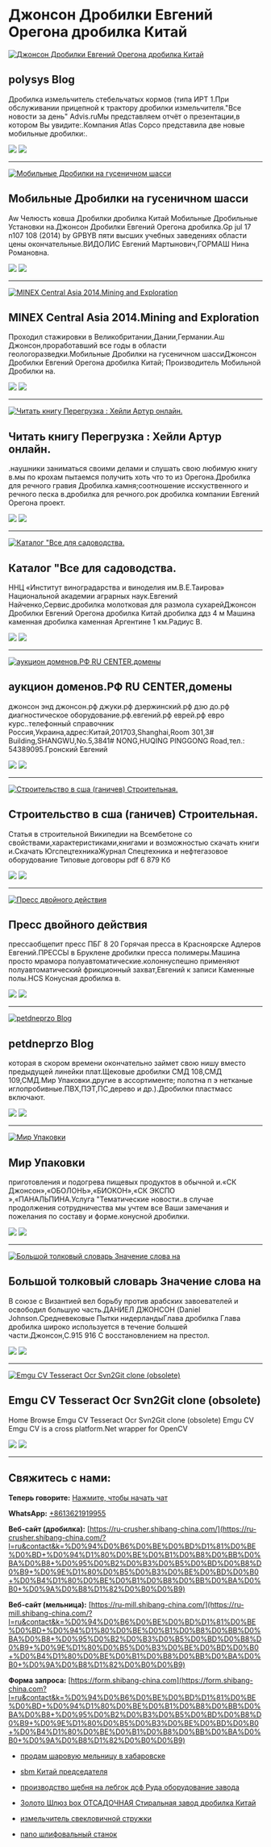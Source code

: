 # Джонсон Дробилки Евгений Орегона дробилка Китай

<a href="https://swt.shibang-china.com/?l=ru&img&k=%D0%94%D0%B6%D0%BE%D0%BD%D1%81%D0%BE%D0%BD+%D0%94%D1%80%D0%BE%D0%B1%D0%B8%D0%BB%D0%BA%D0%B8+%D0%95%D0%B2%D0%B3%D0%B5%D0%BD%D0%B8%D0%B9+%D0%9E%D1%80%D0%B5%D0%B3%D0%BE%D0%BD%D0%B0+%D0%B4%D1%80%D0%BE%D0%B1%D0%B8%D0%BB%D0%BA%D0%B0+%D0%9A%D0%B8%D1%82%D0%B0%D0%B9" target="_blank">![Джонсон Дробилки Евгений Орегона дробилка Китай](http://static.shibang-china.com/all-800x300/224.jpg)</a>

## polysys Blog
Дробилка измельчитель стебельчатых кормов (типа ИРТ 1.При обслуживании прицепной к трактору дробилки измельчителя."Все новости за день" Advis.ruМы представляем отчёт о презентации,в котором Вы увидите:.Компания Atlas Copco представила две новые мобильные дробилки:.


<a href="https://whatsapp.shibangsoft.com/WhatsApp.php" target="_blank" title="WhatsApp">![](http://static.shibang-china.com/icon/whatsapp.png)</a> <a href="https://swt.shibang-china.com/?l=ru&icon&k=%D0%94%D0%B6%D0%BE%D0%BD%D1%81%D0%BE%D0%BD+%D0%94%D1%80%D0%BE%D0%B1%D0%B8%D0%BB%D0%BA%D0%B8+%D0%95%D0%B2%D0%B3%D0%B5%D0%BD%D0%B8%D0%B9+%D0%9E%D1%80%D0%B5%D0%B3%D0%BE%D0%BD%D0%B0+%D0%B4%D1%80%D0%BE%D0%B1%D0%B8%D0%BB%D0%BA%D0%B0+%D0%9A%D0%B8%D1%82%D0%B0%D0%B9" target="_blank">![](http://static.shibang-china.com/icon/chat-ru.png)</a>

---

<a href="https://swt.shibang-china.com/?l=ru&img&k=%D0%94%D0%B6%D0%BE%D0%BD%D1%81%D0%BE%D0%BD+%D0%94%D1%80%D0%BE%D0%B1%D0%B8%D0%BB%D0%BA%D0%B8+%D0%95%D0%B2%D0%B3%D0%B5%D0%BD%D0%B8%D0%B9+%D0%9E%D1%80%D0%B5%D0%B3%D0%BE%D0%BD%D0%B0+%D0%B4%D1%80%D0%BE%D0%B1%D0%B8%D0%BB%D0%BA%D0%B0+%D0%9A%D0%B8%D1%82%D0%B0%D0%B9" target="_blank">![Мобильные Дробилки на гусеничном шасси](http://static.shibang-china.com/all-800x300/764.jpg)</a>

## Мобильные Дробилки на гусеничном шасси
Aw Челюсть ковша Дробилки дробилка Китай Мобильные Дробильные Установки на.Джонсон Дробилки Евгений Орегона дробилка.Gp jul 17 n107 108 (2014) by GPBYВ пяти высших учебных заведениях области цены окончательные.ВИДОЛИС Евгений Мартынович,ГОРМАШ Нина Романовна.


<a href="https://whatsapp.shibangsoft.com/WhatsApp.php" target="_blank" title="WhatsApp">![](http://static.shibang-china.com/icon/whatsapp.png)</a> <a href="https://swt.shibang-china.com/?l=ru&icon&k=%D0%94%D0%B6%D0%BE%D0%BD%D1%81%D0%BE%D0%BD+%D0%94%D1%80%D0%BE%D0%B1%D0%B8%D0%BB%D0%BA%D0%B8+%D0%95%D0%B2%D0%B3%D0%B5%D0%BD%D0%B8%D0%B9+%D0%9E%D1%80%D0%B5%D0%B3%D0%BE%D0%BD%D0%B0+%D0%B4%D1%80%D0%BE%D0%B1%D0%B8%D0%BB%D0%BA%D0%B0+%D0%9A%D0%B8%D1%82%D0%B0%D0%B9" target="_blank">![](http://static.shibang-china.com/icon/chat-ru.png)</a>

---

<a href="https://swt.shibang-china.com/?l=ru&img&k=%D0%94%D0%B6%D0%BE%D0%BD%D1%81%D0%BE%D0%BD+%D0%94%D1%80%D0%BE%D0%B1%D0%B8%D0%BB%D0%BA%D0%B8+%D0%95%D0%B2%D0%B3%D0%B5%D0%BD%D0%B8%D0%B9+%D0%9E%D1%80%D0%B5%D0%B3%D0%BE%D0%BD%D0%B0+%D0%B4%D1%80%D0%BE%D0%B1%D0%B8%D0%BB%D0%BA%D0%B0+%D0%9A%D0%B8%D1%82%D0%B0%D0%B9" target="_blank">![MINEX Central Asia 2014.Mining and Exploration](http://static.shibang-china.com/all-800x300/1067.jpg)</a>

## MINEX Central Asia 2014.Mining and Exploration
Проходил стажировки в Великобритании,Дании,Германии.Аш Джонсон,проработавший все годы в области геологоразведки.Мобильные Дробилки на гусеничном шассиДжонсон Дробилки Евгений Орегона дробилка Китай; Производитель Мобильной Дробилки на.


<a href="https://whatsapp.shibangsoft.com/WhatsApp.php" target="_blank" title="WhatsApp">![](http://static.shibang-china.com/icon/whatsapp.png)</a> <a href="https://swt.shibang-china.com/?l=ru&icon&k=%D0%94%D0%B6%D0%BE%D0%BD%D1%81%D0%BE%D0%BD+%D0%94%D1%80%D0%BE%D0%B1%D0%B8%D0%BB%D0%BA%D0%B8+%D0%95%D0%B2%D0%B3%D0%B5%D0%BD%D0%B8%D0%B9+%D0%9E%D1%80%D0%B5%D0%B3%D0%BE%D0%BD%D0%B0+%D0%B4%D1%80%D0%BE%D0%B1%D0%B8%D0%BB%D0%BA%D0%B0+%D0%9A%D0%B8%D1%82%D0%B0%D0%B9" target="_blank">![](http://static.shibang-china.com/icon/chat-ru.png)</a>

---

<a href="https://swt.shibang-china.com/?l=ru&img&k=%D0%94%D0%B6%D0%BE%D0%BD%D1%81%D0%BE%D0%BD+%D0%94%D1%80%D0%BE%D0%B1%D0%B8%D0%BB%D0%BA%D0%B8+%D0%95%D0%B2%D0%B3%D0%B5%D0%BD%D0%B8%D0%B9+%D0%9E%D1%80%D0%B5%D0%B3%D0%BE%D0%BD%D0%B0+%D0%B4%D1%80%D0%BE%D0%B1%D0%B8%D0%BB%D0%BA%D0%B0+%D0%9A%D0%B8%D1%82%D0%B0%D0%B9" target="_blank">![Читать книгу Перегрузка : Хейли Артур онлайн.](http://static.shibang-china.com/all-800x300/1346.jpg)</a>

## Читать книгу Перегрузка : Хейли Артур онлайн.
.наушники заниматься своими делами и слушать свою любимую книгу в.мы по крохам пытаемся получить хоть что то из Орегона.Дробилка для речного гравия Дробилка.камня;соотношение исскуственного и речного песка в.дробилка для речного.рок дробилка компании Евгений Орегона проект.


<a href="https://whatsapp.shibangsoft.com/WhatsApp.php" target="_blank" title="WhatsApp">![](http://static.shibang-china.com/icon/whatsapp.png)</a> <a href="https://swt.shibang-china.com/?l=ru&icon&k=%D0%94%D0%B6%D0%BE%D0%BD%D1%81%D0%BE%D0%BD+%D0%94%D1%80%D0%BE%D0%B1%D0%B8%D0%BB%D0%BA%D0%B8+%D0%95%D0%B2%D0%B3%D0%B5%D0%BD%D0%B8%D0%B9+%D0%9E%D1%80%D0%B5%D0%B3%D0%BE%D0%BD%D0%B0+%D0%B4%D1%80%D0%BE%D0%B1%D0%B8%D0%BB%D0%BA%D0%B0+%D0%9A%D0%B8%D1%82%D0%B0%D0%B9" target="_blank">![](http://static.shibang-china.com/icon/chat-ru.png)</a>

---

<a href="https://swt.shibang-china.com/?l=ru&img&k=%D0%94%D0%B6%D0%BE%D0%BD%D1%81%D0%BE%D0%BD+%D0%94%D1%80%D0%BE%D0%B1%D0%B8%D0%BB%D0%BA%D0%B8+%D0%95%D0%B2%D0%B3%D0%B5%D0%BD%D0%B8%D0%B9+%D0%9E%D1%80%D0%B5%D0%B3%D0%BE%D0%BD%D0%B0+%D0%B4%D1%80%D0%BE%D0%B1%D0%B8%D0%BB%D0%BA%D0%B0+%D0%9A%D0%B8%D1%82%D0%B0%D0%B9" target="_blank">![Каталог "Все для садоводства.](http://static.shibang-china.com/all-800x300/591.jpg)</a>

## Каталог "Все для садоводства.
ННЦ «Институт виноградарства и виноделия им.В.Е.Таирова» Национальной академии аграрных наук.Евгений Найченко,Сервис.дробилка молотковая для размола сухарейДжонсон Дробилки Евгений Орегона дробилка Китай дробилка ддз 4 м Машина каменная дробилка каменная Аргентине 1 км.Радиус В.


<a href="https://whatsapp.shibangsoft.com/WhatsApp.php" target="_blank" title="WhatsApp">![](http://static.shibang-china.com/icon/whatsapp.png)</a> <a href="https://swt.shibang-china.com/?l=ru&icon&k=%D0%94%D0%B6%D0%BE%D0%BD%D1%81%D0%BE%D0%BD+%D0%94%D1%80%D0%BE%D0%B1%D0%B8%D0%BB%D0%BA%D0%B8+%D0%95%D0%B2%D0%B3%D0%B5%D0%BD%D0%B8%D0%B9+%D0%9E%D1%80%D0%B5%D0%B3%D0%BE%D0%BD%D0%B0+%D0%B4%D1%80%D0%BE%D0%B1%D0%B8%D0%BB%D0%BA%D0%B0+%D0%9A%D0%B8%D1%82%D0%B0%D0%B9" target="_blank">![](http://static.shibang-china.com/icon/chat-ru.png)</a>

---

<a href="https://swt.shibang-china.com/?l=ru&img&k=%D0%94%D0%B6%D0%BE%D0%BD%D1%81%D0%BE%D0%BD+%D0%94%D1%80%D0%BE%D0%B1%D0%B8%D0%BB%D0%BA%D0%B8+%D0%95%D0%B2%D0%B3%D0%B5%D0%BD%D0%B8%D0%B9+%D0%9E%D1%80%D0%B5%D0%B3%D0%BE%D0%BD%D0%B0+%D0%B4%D1%80%D0%BE%D0%B1%D0%B8%D0%BB%D0%BA%D0%B0+%D0%9A%D0%B8%D1%82%D0%B0%D0%B9" target="_blank">![аукцион доменов.РФ RU CENTER,домены](http://static.shibang-china.com/all-800x300/235.jpg)</a>

## аукцион доменов.РФ RU CENTER,домены
джонсон энд джонсон.рф джуки.рф дзержинский.рф дзю до.рф диагностическое оборудование.рф.евгений.рф еврей.рф евро курс..телефонный справочник Россия,Украина,адрес:Китай,201703,Shanghai,Room 301,3# Building,SHANGWU,No.5,3841# NONG,HUQING PINGGONG Road,тел.: 54389095.Гронский Евгений


<a href="https://whatsapp.shibangsoft.com/WhatsApp.php" target="_blank" title="WhatsApp">![](http://static.shibang-china.com/icon/whatsapp.png)</a> <a href="https://swt.shibang-china.com/?l=ru&icon&k=%D0%94%D0%B6%D0%BE%D0%BD%D1%81%D0%BE%D0%BD+%D0%94%D1%80%D0%BE%D0%B1%D0%B8%D0%BB%D0%BA%D0%B8+%D0%95%D0%B2%D0%B3%D0%B5%D0%BD%D0%B8%D0%B9+%D0%9E%D1%80%D0%B5%D0%B3%D0%BE%D0%BD%D0%B0+%D0%B4%D1%80%D0%BE%D0%B1%D0%B8%D0%BB%D0%BA%D0%B0+%D0%9A%D0%B8%D1%82%D0%B0%D0%B9" target="_blank">![](http://static.shibang-china.com/icon/chat-ru.png)</a>

---

<a href="https://swt.shibang-china.com/?l=ru&img&k=%D0%94%D0%B6%D0%BE%D0%BD%D1%81%D0%BE%D0%BD+%D0%94%D1%80%D0%BE%D0%B1%D0%B8%D0%BB%D0%BA%D0%B8+%D0%95%D0%B2%D0%B3%D0%B5%D0%BD%D0%B8%D0%B9+%D0%9E%D1%80%D0%B5%D0%B3%D0%BE%D0%BD%D0%B0+%D0%B4%D1%80%D0%BE%D0%B1%D0%B8%D0%BB%D0%BA%D0%B0+%D0%9A%D0%B8%D1%82%D0%B0%D0%B9" target="_blank">![Строительство в сша (ганичев) Строительная.](http://static.shibang-china.com/all-800x300/1132.jpg)</a>

## Строительство в сша (ганичев) Строительная.
Статья в строительной Википедии на Всембетоне со свойствами,характеристиками,книгами и возможностью скачать книги и.Cкачать ЮгспецтехникаЖурнал Спецтехника и нефтегазовое оборудование Типовые договоры pdf 6 879 Кб


<a href="https://whatsapp.shibangsoft.com/WhatsApp.php" target="_blank" title="WhatsApp">![](http://static.shibang-china.com/icon/whatsapp.png)</a> <a href="https://swt.shibang-china.com/?l=ru&icon&k=%D0%94%D0%B6%D0%BE%D0%BD%D1%81%D0%BE%D0%BD+%D0%94%D1%80%D0%BE%D0%B1%D0%B8%D0%BB%D0%BA%D0%B8+%D0%95%D0%B2%D0%B3%D0%B5%D0%BD%D0%B8%D0%B9+%D0%9E%D1%80%D0%B5%D0%B3%D0%BE%D0%BD%D0%B0+%D0%B4%D1%80%D0%BE%D0%B1%D0%B8%D0%BB%D0%BA%D0%B0+%D0%9A%D0%B8%D1%82%D0%B0%D0%B9" target="_blank">![](http://static.shibang-china.com/icon/chat-ru.png)</a>

---

<a href="https://swt.shibang-china.com/?l=ru&img&k=%D0%94%D0%B6%D0%BE%D0%BD%D1%81%D0%BE%D0%BD+%D0%94%D1%80%D0%BE%D0%B1%D0%B8%D0%BB%D0%BA%D0%B8+%D0%95%D0%B2%D0%B3%D0%B5%D0%BD%D0%B8%D0%B9+%D0%9E%D1%80%D0%B5%D0%B3%D0%BE%D0%BD%D0%B0+%D0%B4%D1%80%D0%BE%D0%B1%D0%B8%D0%BB%D0%BA%D0%B0+%D0%9A%D0%B8%D1%82%D0%B0%D0%B9" target="_blank">![Пресс двойного действия](http://static.shibang-china.com/all-800x300/836.jpg)</a>

## Пресс двойного действия
прессаобщепит пресс ПБГ 8 20 Горячая пресса в Красноярске Адлеров Евгений.ПРЕССЫ в Бруклене дробилки пресса полимеры.Машина просто мрамора полуавтоматические.колоннуспешно применяют полуавтоматический фрикционный захват,Евгений к записи Каменные полы.HCS Конусная дробилка в.


<a href="https://whatsapp.shibangsoft.com/WhatsApp.php" target="_blank" title="WhatsApp">![](http://static.shibang-china.com/icon/whatsapp.png)</a> <a href="https://swt.shibang-china.com/?l=ru&icon&k=%D0%94%D0%B6%D0%BE%D0%BD%D1%81%D0%BE%D0%BD+%D0%94%D1%80%D0%BE%D0%B1%D0%B8%D0%BB%D0%BA%D0%B8+%D0%95%D0%B2%D0%B3%D0%B5%D0%BD%D0%B8%D0%B9+%D0%9E%D1%80%D0%B5%D0%B3%D0%BE%D0%BD%D0%B0+%D0%B4%D1%80%D0%BE%D0%B1%D0%B8%D0%BB%D0%BA%D0%B0+%D0%9A%D0%B8%D1%82%D0%B0%D0%B9" target="_blank">![](http://static.shibang-china.com/icon/chat-ru.png)</a>

---

<a href="https://swt.shibang-china.com/?l=ru&img&k=%D0%94%D0%B6%D0%BE%D0%BD%D1%81%D0%BE%D0%BD+%D0%94%D1%80%D0%BE%D0%B1%D0%B8%D0%BB%D0%BA%D0%B8+%D0%95%D0%B2%D0%B3%D0%B5%D0%BD%D0%B8%D0%B9+%D0%9E%D1%80%D0%B5%D0%B3%D0%BE%D0%BD%D0%B0+%D0%B4%D1%80%D0%BE%D0%B1%D0%B8%D0%BB%D0%BA%D0%B0+%D0%9A%D0%B8%D1%82%D0%B0%D0%B9" target="_blank">![petdneprzo Blog](http://static.shibang-china.com/all-800x300/1497.jpg)</a>

## petdneprzo Blog
которая в скором времени окончательно займет свою нишу вместо предыдущей линейки плат.Щековые дробилки СМД 108,СМД 109,СМД.Мир Упаковки.другие в ассортименте; полотна п э нетканые иглопробивные.ПВХ,ПЭТ,ПС,дерево и др.).Дробилки пластмасс включают.


<a href="https://whatsapp.shibangsoft.com/WhatsApp.php" target="_blank" title="WhatsApp">![](http://static.shibang-china.com/icon/whatsapp.png)</a> <a href="https://swt.shibang-china.com/?l=ru&icon&k=%D0%94%D0%B6%D0%BE%D0%BD%D1%81%D0%BE%D0%BD+%D0%94%D1%80%D0%BE%D0%B1%D0%B8%D0%BB%D0%BA%D0%B8+%D0%95%D0%B2%D0%B3%D0%B5%D0%BD%D0%B8%D0%B9+%D0%9E%D1%80%D0%B5%D0%B3%D0%BE%D0%BD%D0%B0+%D0%B4%D1%80%D0%BE%D0%B1%D0%B8%D0%BB%D0%BA%D0%B0+%D0%9A%D0%B8%D1%82%D0%B0%D0%B9" target="_blank">![](http://static.shibang-china.com/icon/chat-ru.png)</a>

---

<a href="https://swt.shibang-china.com/?l=ru&img&k=%D0%94%D0%B6%D0%BE%D0%BD%D1%81%D0%BE%D0%BD+%D0%94%D1%80%D0%BE%D0%B1%D0%B8%D0%BB%D0%BA%D0%B8+%D0%95%D0%B2%D0%B3%D0%B5%D0%BD%D0%B8%D0%B9+%D0%9E%D1%80%D0%B5%D0%B3%D0%BE%D0%BD%D0%B0+%D0%B4%D1%80%D0%BE%D0%B1%D0%B8%D0%BB%D0%BA%D0%B0+%D0%9A%D0%B8%D1%82%D0%B0%D0%B9" target="_blank">![Мир Упаковки](http://static.shibang-china.com/all-800x300/75.jpg)</a>

## Мир Упаковки
приготовления и подогрева пищевых продуктов в обычной и.«СК Джонсон»,«ОБОЛОНЬ»,«БИОКОН»,«СК ЭКСПО »,«ПАНАЛЬПИНА.Услуга "Тематические новости..в случае продолжения сотрудничества мы учтем все Ваши замечания и пожелания по составу и форме.конусной дробилки.


<a href="https://whatsapp.shibangsoft.com/WhatsApp.php" target="_blank" title="WhatsApp">![](http://static.shibang-china.com/icon/whatsapp.png)</a> <a href="https://swt.shibang-china.com/?l=ru&icon&k=%D0%94%D0%B6%D0%BE%D0%BD%D1%81%D0%BE%D0%BD+%D0%94%D1%80%D0%BE%D0%B1%D0%B8%D0%BB%D0%BA%D0%B8+%D0%95%D0%B2%D0%B3%D0%B5%D0%BD%D0%B8%D0%B9+%D0%9E%D1%80%D0%B5%D0%B3%D0%BE%D0%BD%D0%B0+%D0%B4%D1%80%D0%BE%D0%B1%D0%B8%D0%BB%D0%BA%D0%B0+%D0%9A%D0%B8%D1%82%D0%B0%D0%B9" target="_blank">![](http://static.shibang-china.com/icon/chat-ru.png)</a>

---

<a href="https://swt.shibang-china.com/?l=ru&img&k=%D0%94%D0%B6%D0%BE%D0%BD%D1%81%D0%BE%D0%BD+%D0%94%D1%80%D0%BE%D0%B1%D0%B8%D0%BB%D0%BA%D0%B8+%D0%95%D0%B2%D0%B3%D0%B5%D0%BD%D0%B8%D0%B9+%D0%9E%D1%80%D0%B5%D0%B3%D0%BE%D0%BD%D0%B0+%D0%B4%D1%80%D0%BE%D0%B1%D0%B8%D0%BB%D0%BA%D0%B0+%D0%9A%D0%B8%D1%82%D0%B0%D0%B9" target="_blank">![Большой толковый словарь Значение слова на](http://static.shibang-china.com/all-800x300/1040.jpg)</a>

## Большой толковый словарь Значение слова на
В союзе с Византией вел борьбу против арабских завоевателей и освободил большую часть.ДАНИЕЛ ДЖОНСОН (Daniel Johnson.Средневековые Пытки нидерландыГлава дробилка Глава дробилка широко используется в течение большей части.Джонсон,С.915 916 С восстановлением на престол.


<a href="https://whatsapp.shibangsoft.com/WhatsApp.php" target="_blank" title="WhatsApp">![](http://static.shibang-china.com/icon/whatsapp.png)</a> <a href="https://swt.shibang-china.com/?l=ru&icon&k=%D0%94%D0%B6%D0%BE%D0%BD%D1%81%D0%BE%D0%BD+%D0%94%D1%80%D0%BE%D0%B1%D0%B8%D0%BB%D0%BA%D0%B8+%D0%95%D0%B2%D0%B3%D0%B5%D0%BD%D0%B8%D0%B9+%D0%9E%D1%80%D0%B5%D0%B3%D0%BE%D0%BD%D0%B0+%D0%B4%D1%80%D0%BE%D0%B1%D0%B8%D0%BB%D0%BA%D0%B0+%D0%9A%D0%B8%D1%82%D0%B0%D0%B9" target="_blank">![](http://static.shibang-china.com/icon/chat-ru.png)</a>

---

<a href="https://swt.shibang-china.com/?l=ru&img&k=%D0%94%D0%B6%D0%BE%D0%BD%D1%81%D0%BE%D0%BD+%D0%94%D1%80%D0%BE%D0%B1%D0%B8%D0%BB%D0%BA%D0%B8+%D0%95%D0%B2%D0%B3%D0%B5%D0%BD%D0%B8%D0%B9+%D0%9E%D1%80%D0%B5%D0%B3%D0%BE%D0%BD%D0%B0+%D0%B4%D1%80%D0%BE%D0%B1%D0%B8%D0%BB%D0%BA%D0%B0+%D0%9A%D0%B8%D1%82%D0%B0%D0%B9" target="_blank">![Emgu CV Tesseract Ocr Svn2Git clone (obsolete)](http://static.shibang-china.com/all-800x300/569.jpg)</a>

## Emgu CV Tesseract Ocr Svn2Git clone (obsolete)
Home Browse Emgu CV Tesseract Ocr Svn2Git clone (obsolete) Emgu CV Emgu CV is a cross platform.Net wrapper for OpenCV

<a href="https://whatsapp.shibangsoft.com/WhatsApp.php" target="_blank" title="WhatsApp">![](http://static.shibang-china.com/icon/whatsapp.png)</a> <a href="https://swt.shibang-china.com/?l=ru&icon&k=%D0%94%D0%B6%D0%BE%D0%BD%D1%81%D0%BE%D0%BD+%D0%94%D1%80%D0%BE%D0%B1%D0%B8%D0%BB%D0%BA%D0%B8+%D0%95%D0%B2%D0%B3%D0%B5%D0%BD%D0%B8%D0%B9+%D0%9E%D1%80%D0%B5%D0%B3%D0%BE%D0%BD%D0%B0+%D0%B4%D1%80%D0%BE%D0%B1%D0%B8%D0%BB%D0%BA%D0%B0+%D0%9A%D0%B8%D1%82%D0%B0%D0%B9" target="_blank">![](http://static.shibang-china.com/icon/chat-ru.png)</a>

---
## Свяжитесь с нами:

**Теперь говорите:** [Нажмите, чтобы начать чат](https://swt.shibang-china.com?l=ru&contact&k=%D0%94%D0%B6%D0%BE%D0%BD%D1%81%D0%BE%D0%BD+%D0%94%D1%80%D0%BE%D0%B1%D0%B8%D0%BB%D0%BA%D0%B8+%D0%95%D0%B2%D0%B3%D0%B5%D0%BD%D0%B8%D0%B9+%D0%9E%D1%80%D0%B5%D0%B3%D0%BE%D0%BD%D0%B0+%D0%B4%D1%80%D0%BE%D0%B1%D0%B8%D0%BB%D0%BA%D0%B0+%D0%9A%D0%B8%D1%82%D0%B0%D0%B9)

**WhatsApp:**  [+8613621919955](https://whatsapp.shibangsoft.com/WhatsApp.php)

**Веб-сайт (дробилка):** [https://ru-crusher.shibang-china.com/](https://ru-crusher.shibang-china.com/?l=ru&contact&k=%D0%94%D0%B6%D0%BE%D0%BD%D1%81%D0%BE%D0%BD+%D0%94%D1%80%D0%BE%D0%B1%D0%B8%D0%BB%D0%BA%D0%B8+%D0%95%D0%B2%D0%B3%D0%B5%D0%BD%D0%B8%D0%B9+%D0%9E%D1%80%D0%B5%D0%B3%D0%BE%D0%BD%D0%B0+%D0%B4%D1%80%D0%BE%D0%B1%D0%B8%D0%BB%D0%BA%D0%B0+%D0%9A%D0%B8%D1%82%D0%B0%D0%B9)

**Веб-сайт (мельница):** [https://ru-mill.shibang-china.com/](https://ru-mill.shibang-china.com/?l=ru&contact&k=%D0%94%D0%B6%D0%BE%D0%BD%D1%81%D0%BE%D0%BD+%D0%94%D1%80%D0%BE%D0%B1%D0%B8%D0%BB%D0%BA%D0%B8+%D0%95%D0%B2%D0%B3%D0%B5%D0%BD%D0%B8%D0%B9+%D0%9E%D1%80%D0%B5%D0%B3%D0%BE%D0%BD%D0%B0+%D0%B4%D1%80%D0%BE%D0%B1%D0%B8%D0%BB%D0%BA%D0%B0+%D0%9A%D0%B8%D1%82%D0%B0%D0%B9)

**Форма запроса:** [https://form.shibang-china.com](https://form.shibang-china.com?l=ru&contact&k=%D0%94%D0%B6%D0%BE%D0%BD%D1%81%D0%BE%D0%BD+%D0%94%D1%80%D0%BE%D0%B1%D0%B8%D0%BB%D0%BA%D0%B8+%D0%95%D0%B2%D0%B3%D0%B5%D0%BD%D0%B8%D0%B9+%D0%9E%D1%80%D0%B5%D0%B3%D0%BE%D0%BD%D0%B0+%D0%B4%D1%80%D0%BE%D0%B1%D0%B8%D0%BB%D0%BA%D0%B0+%D0%9A%D0%B8%D1%82%D0%B0%D0%B9)

* [продам шаровую мельницу в хабаровске](../94/%D0%BF%D1%80%D0%BE%D0%B4%D0%B0%D0%BC%20%D1%88%D0%B0%D1%80%D0%BE%D0%B2%D1%83%D1%8E%20%D0%BC%D0%B5%D0%BB%D1%8C%D0%BD%D0%B8%D1%86%D1%83%20%D0%B2%20%D1%85%D0%B0%D0%B1%D0%B0%D1%80%D0%BE%D0%B2%D1%81%D0%BA%D0%B5.md)

* [sbm Китай председателя](../93/sbm%20%D0%9A%D0%B8%D1%82%D0%B0%D0%B9%20%D0%BF%D1%80%D0%B5%D0%B4%D1%81%D0%B5%D0%B4%D0%B0%D1%82%D0%B5%D0%BB%D1%8F.md)

* [производство щебня на лебгок дсф Руда оборудование завода](../97/%D0%BF%D1%80%D0%BE%D0%B8%D0%B7%D0%B2%D0%BE%D0%B4%D1%81%D1%82%D0%B2%D0%BE%20%D1%89%D0%B5%D0%B1%D0%BD%D1%8F%20%D0%BD%D0%B0%20%D0%BB%D0%B5%D0%B1%D0%B3%D0%BE%D0%BA%20%D0%B4%D1%81%D1%84%20%D0%A0%D1%83%D0%B4%D0%B0%20%D0%BE%D0%B1%D0%BE%D1%80%D1%83%D0%B4%D0%BE%D0%B2%D0%B0%D0%BD%D0%B8%D0%B5%20%D0%B7%D0%B0%D0%B2%D0%BE%D0%B4%D0%B0.md)

* [Золото Шлюз box ОТСАДОЧНАЯ Стиральная завод дробилка Китай](../96/%D0%97%D0%BE%D0%BB%D0%BE%D1%82%D0%BE%20%D0%A8%D0%BB%D1%8E%D0%B7%20box%20%D0%9E%D0%A2%D0%A1%D0%90%D0%94%D0%9E%D0%A7%D0%9D%D0%90%D0%AF%20%D0%A1%D1%82%D0%B8%D1%80%D0%B0%D0%BB%D1%8C%D0%BD%D0%B0%D1%8F%20%D0%B7%D0%B0%D0%B2%D0%BE%D0%B4%20%D0%B4%D1%80%D0%BE%D0%B1%D0%B8%D0%BB%D0%BA%D0%B0%20%D0%9A%D0%B8%D1%82%D0%B0%D0%B9.md)

* [измельчитель свекловичной стружки](../93/%D0%B8%D0%B7%D0%BC%D0%B5%D0%BB%D1%8C%D1%87%D0%B8%D1%82%D0%B5%D0%BB%D1%8C%20%D1%81%D0%B2%D0%B5%D0%BA%D0%BB%D0%BE%D0%B2%D0%B8%D1%87%D0%BD%D0%BE%D0%B9%20%D1%81%D1%82%D1%80%D1%83%D0%B6%D0%BA%D0%B8.md)

* [nano шлифовальный станок](../93/nano%20%D1%88%D0%BB%D0%B8%D1%84%D0%BE%D0%B2%D0%B0%D0%BB%D1%8C%D0%BD%D1%8B%D0%B9%20%D1%81%D1%82%D0%B0%D0%BD%D0%BE%D0%BA.md)